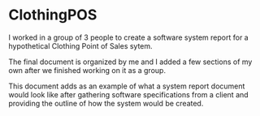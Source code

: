 # ClothingPOS
I worked in a group of 3 people to create a software system report for a hypothetical Clothing Point of Sales sytem.

The final document is organized by me and I added a few sections of my own after we finished working on it as a group.

This document adds as an example of what a system report document would look like after gathering software specifications from a client and providing the outline of how the system would be created. 
